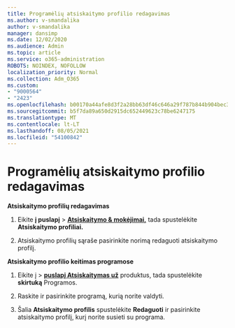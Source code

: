 ```yaml
---
title: Programėlių atsiskaitymo profilio redagavimas
ms.author: v-smandalika
author: v-smandalika
manager: dansimp
ms.date: 12/02/2020
ms.audience: Admin
ms.topic: article
ms.service: o365-administration
ROBOTS: NOINDEX, NOFOLLOW
localization_priority: Normal
ms.collection: Adm_O365
ms.custom:
- "9000564"
- "2423"
ms.openlocfilehash: b00170a44afe8d3f2a28bb63df46c646a29f787b844b904bec3b3006fefba300
ms.sourcegitcommit: b5f7da89a650d2915dc652449623c78be6247175
ms.translationtype: MT
ms.contentlocale: lt-LT
ms.lasthandoff: 08/05/2021
ms.locfileid: "54100842"
---
```

# <a name="edit-billing-profile-for-apps"></a>Programėlių atsiskaitymo profilio redagavimas

**Atsiskaitymo profilių redagavimas**

1. Eikite **į puslapį**  >  **[Atsiskaitymo & mokėjimai,](https://go.microsoft.com/fwlink/p/?linkid=848039)** tada spustelėkite **Atsiskaitymo profiliai.**

2. Atsiskaitymo profilių sąraše pasirinkite norimą redaguoti atsiskaitymo profilį.

**Atsiskaitymo profilio keitimas programose**

1. Eikite į  >  **[puslapį Atsiskaitymas už](https://go.microsoft.com/fwlink/p/?linkid=842054)** produktus, tada spustelėkite **skirtuką** Programos.

2. Raskite ir pasirinkite programą, kurią norite valdyti.  

3. Šalia **Atsiskaitymo profilis** spustelėkite **Redaguoti** ir pasirinkite atsiskaitymo profilį, kurį norite susieti su programa.